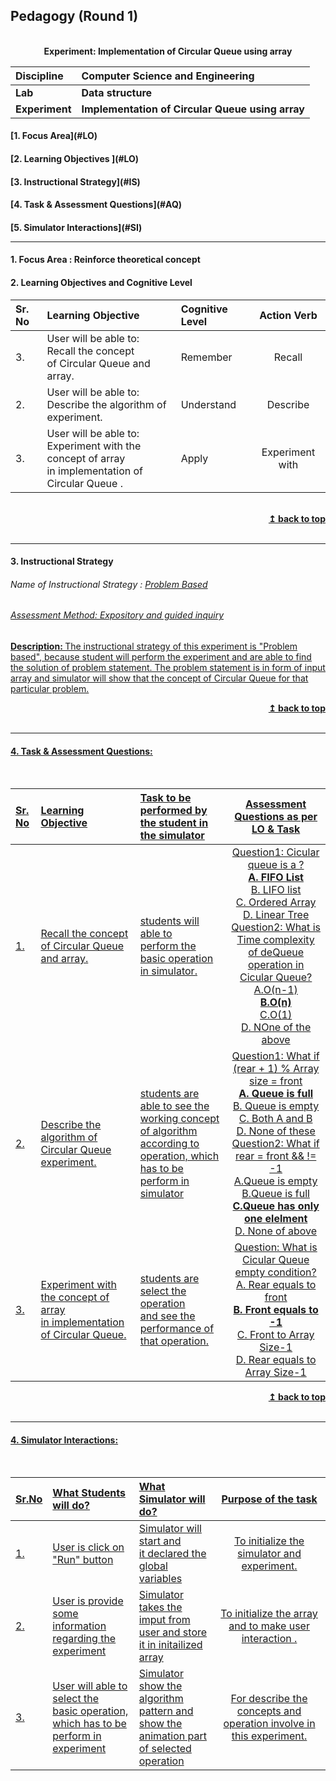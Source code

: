 ## Pedagogy (Round 1)
<p align="center">
<br>
    <b> Experiment: Implementation of Circular Queue using array<a name="top"></a></b><br>
</p>

<b>Discipline | <b>Computer Science and Engineering
:--|:--|
<b> Lab | <b> Data structure
<b> Experiment|     <b> Implementation of Circular Queue using array


<h4> [1. Focus Area](#LO)
<h4> [2. Learning Objectives ](#LO)
<h4> [3. Instructional Strategy](#IS)
<h4> [4. Task & Assessment Questions](#AQ)
<h4> [5. Simulator Interactions](#SI)
<hr>

<a name="LO"></a>
#### 1. Focus Area : Reinforce theoretical concept

#### 2. Learning Objectives and Cognitive Level


Sr. No |	Learning Objective	| Cognitive Level | Action Verb
:--|:--|:--|:-:
3.| User will be able to: <br> Recall the concept <br> of Circular Queue and array. | Remember| Recall
2.| User will be able to: <br> Describe the algorithm of experiment. | Understand | Describe
3.| User will be able to: <br>Experiment with the concept of array <br>in implementation of Circular Queue . | Apply | Experiment with

<br/>
<div align="right">
    <b><a href="#top">↥ back to top</a></b>
</div>
<br/>
<hr>

<a name="IS"></a>
#### 3. Instructional Strategy
###### Name of Instructional Strategy  :    <u> Problem Based
###### Assessment Method: Expository and guided inquiry

<u> <b>Description: </b> The instructional strategy of this experiment is "Problem based", because student will perform the experiment and are able to find the solution of problem statement. The problem statement is in form of input array and simulator will show that the concept of Circular Queue for that particular problem. </u>
<br>
<div align="right">
    <b><a href="#top">↥ back to top</a></b>
</div>
<br/>
<hr>

<a name="AQ"></a>
#### 4. Task & Assessment Questions:
<br>

Sr. No |	Learning Objective	| Task to be performed by <br> the student  in the simulator | Assessment Questions as per LO & Task
:--|:--|:--|:-:
1.|  Recall the concept <br> of Circular Queue and array. | students will able to<br> perform the basic operation in simulator. | Question1: Cicular queue is a ? <br><b>A. FIFO List <br></b>B. LIFO list<br>C. Ordered Array <br> D. Linear Tree <br>Question2: What is Time complexity of deQueue operation in Cicular Queue?<br>A.O(n-1)<br><b>B.O(n)</b><br>C.O(1)<br>D. NOne of the above
2.| Describe  the algorithm of Circular Queue experiment. | students are able to see the working concept of algorithm<br> according to operation, which <br>has to be perform in simulator | Question1: What if (rear + 1) % Array size = front <br><b>A. Queue is full <br></b>B. Queue is empty <br>C. Both A and B <br>D. None of these <br> Question2: What if rear = front && != -1<br> A.Queue is empty<br>B.Queue is full<br><b>C.Queue has only one elelment</B><br>D. None of above
3.| Experiment with the concept of array <br>in implementation of Circular Queue. | students are select the operation<br>and see the performance of that operation. | Question: What is Cicular Queue empty condition?<br>A. Rear equals to front<br><b>B. Front equals to -1</b><br> C. Front to Array Size-1 <br> D. Rear equals to Array Size-1
<div align="right">
    <b><a href="#top">↥ back to top</a></b>
</div>
<br/>
<hr>

<a name="SI"></a>

#### 4. Simulator Interactions:
<br>

Sr.No | What Students will do? |	What Simulator will do?	| Purpose of the task
:--|:--|:--|:--:
1.|  User is click on<br>"Run" button  |  Simulator will start and<br>it declared the global variables | To initialize the simulator and experiment.
2.|  User is provide some<br>information regarding the<br>experiment | Simulator takes the imput from<br>user and store it in initailized array |To initialize the array<br> and to make user interaction .
3.|  User will able to select the <br>basic operation,<br>which has to be perform in experiment | Simulator show the algorithm<br>pattern and show the animation part<br>of selected operation | For describe the concepts and operation involve in this experiment.
